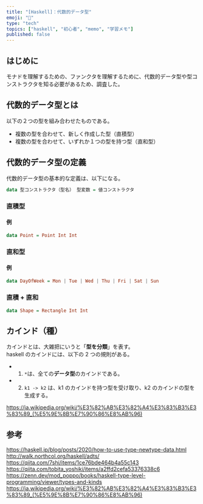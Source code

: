 ```yaml
---
title: "[Haskell]：代数的データ型"
emoji: "📓"
type: "tech"
topics: ["haskell", "初心者", "memo", "学習メモ"]
published: false
---
```


## はじめに

モナドを理解するための、ファンクタを理解するために、代数的データ型や型コンストラクタを知る必要があるため、調査した。

## 代数的データ型とは

以下の２つの型を組み合わせたものである。

- 複数の型を合わせて、新しく作成した型（直積型）
- 複数の型を合わせて、いずれか１つの型を持つ型（直和型）

## 代数的データ型の定義

代数的データ型の基本的な定義は、以下になる。

```haskell
data 型コンストラクタ（型名） 型変数 = 値コンストラクタ
```

### 直積型

#### 例

```haskell
data Point = Point Int Int
```

### 直和型

#### 例

```haskell
data DayOfWeek = Mon | Tue | Wed | Thu | Fri | Sat | Sun
```

### 直積 + 直和

```haskell
data Shape = Rectangle Int Int
```

## カインド（種）

カインドとは、大雑把にいうと「**型を分類**」を表す。  
haskell のカインドには、以下の 2 つの規則がある。

- 1. `*`は、全ての**データ型**のカインドである。
- 2. `k1 -> k2` は、k1 のカインドを持つ型を受け取り、k2 のカインドの型を生成する。

https://ja.wikipedia.org/wiki/%E3%82%AB%E3%82%A4%E3%83%B3%E3%83%89_(%E5%9E%8B%E7%90%86%E8%AB%96)

## 参考

https://haskell.jp/blog/posts/2020/how-to-use-type-newtype-data.html
http://walk.northcol.org/haskell/adts/
https://qiita.com/7shi/items/1ce76bde464b4a55c143
https://qiita.com/tobita_yoshiki/items/a2ffd2cefa53376338c6
https://zenn.dev/mod_poppo/books/haskell-type-level-programming/viewer/types-and-kinds
https://ja.wikipedia.org/wiki/%E3%82%AB%E3%82%A4%E3%83%B3%E3%83%89_(%E5%9E%8B%E7%90%86%E8%AB%96)
